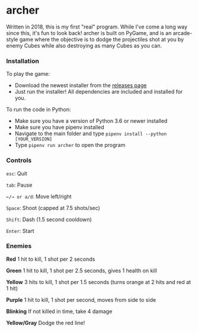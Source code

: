 # archer
Written in 2018, this is my first "real" program. While I've come a long way
since this, it's fun to look back! archer is built on PyGame, and is an
arcade-style game where the objective is to dodge the projectiles shot at you
by enemy Cubes while also destroying as many Cubes as you can.

### Installation
To play the game:
- Download the newest installer from the [releases page](https://github.com/brycenaddison/archer/releases/)
- Just run the installer! All dependencies are included and installed for you.

To run the code in Python:
- Make sure you have a version of Python 3.6 or newer installed
- Make sure you have pipenv installed
- Navigate to the main folder and type `pipenv install --python [YOUR_VERSION]`
- Type `pipenv run archer` to open the program

### Controls
`esc`: Quit

`tab`: Pause

`←/→ or a/d`: Move left/right

`Space`: Shoot (capped at 7.5 shots/sec)

`Shift`: Dash (1.5 second cooldown)

`Enter`: Start

### Enemies
**Red** 1 hit to kill, 1 shot per 2 seconds

**Green** 1 hit to kill, 1 shot per 2.5 seconds, gives 1 health on kill

**Yellow** 3 hits to kill, 1 shot per 1.5 seconds (turns orange at 2 hits and red at 1 hit)

**Purple** 1 hit to kill, 1 shot per second, moves from side to side

**Blinking** If not killed in time, take 4 damage

**Yellow/Gray** Dodge the red line!
